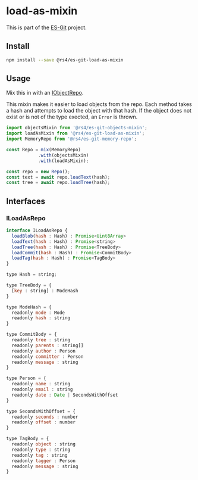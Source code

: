# load-as-mixin

This is part of the [ES-Git](https://github.com/es-git/es-git) project.

## Install

```bash
npm install --save @rs4/es-git-load-as-mixin
```

## Usage

Mix this in with an [IObjectRepo](https://www.npmjs.com/package/@rs4/es-git-object-mixin#IObjectRepo).

This mixin makes it easier to load objects from the repo. Each method takes a hash and attempts to load the object with that hash. If the object does not exist or is not of the type exected, an `Error` is thrown.

```js
import objectsMixin from '@rs4/es-git-objects-mixin';
import loadAsMixin from '@rs4/es-git-load-as-mixin';
import MemoryRepo from '@rs4/es-git-memory-repo';

const Repo = mix(MemoryRepo)
            .with(objectsMixin)
            .with(loadAsMixin);

const repo = new Repo();
const text = await repo.loadText(hash);
const tree = await repo.loadTree(hash);
```

## Interfaces

### ILoadAsRepo

```js
interface ILoadAsRepo {
  loadBlob(hash : Hash) : Promise<Uint8Array>
  loadText(hash : Hash) : Promise<string>
  loadTree(hash : Hash) : Promise<TreeBody>
  loadCommit(hash : Hash) : Promise<CommitBody>
  loadTag(hash : Hash) : Promise<TagBody>
}

type Hash = string;

type TreeBody = {
  [key : string] : ModeHash
}

type ModeHash = {
  readonly mode : Mode
  readonly hash : string
}

type CommitBody = {
  readonly tree : string
  readonly parents : string[]
  readonly author : Person
  readonly committer : Person
  readonly message : string
}

type Person = {
  readonly name : string
  readonly email : string
  readonly date : Date | SecondsWithOffset
}

type SecondsWithOffset = {
  readonly seconds : number
  readonly offset : number
}

type TagBody = {
  readonly object : string
  readonly type : string
  readonly tag : string
  readonly tagger : Person
  readonly message : string
}
```